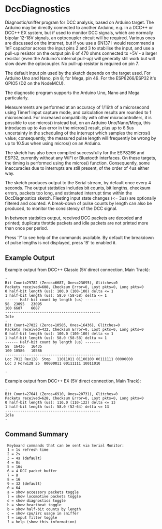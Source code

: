 # DccDiagnostics

Diagnostic/sniffer program for DCC analysis, based on Arduino target.
The Arduino may be directly connected to another Arduino, e.g. in a
DCC++ or DCC++ EX system, but if used to monitor DCC signals, which are
normally bipolar 12-18V signals, an optocoupler circuit will be required.
Various ones are discussed on the internet, but if you use a 6N137 I 
would recommend a 1nF capacitor across the input pins 2 and 3 to stabilise
the input, and use a pull-up resistor on the output pin 6 of 470 ohms 
connected to +5V - a larger resistor (even the Arduino's internal pull-up)
will generally still work but will slow down the optocoupler.  No 
pull-up resistor is required on pin 7.

The default input pin used by the sketch depends on the target used.  For Arduino Uno and Nano, pin 8; 
for Mega, pin 49.  For the ESP8266/ESP32 it's GPIO5 (D2 on the NodeMCU).

The diagnostic program supports the Arduino Uno, Nano and Mega particularly.

Measurements are performed at an accuracy of 1/16th of a microsecond using Timer1 input 
capture mode, and calculation results are rounded to 1 microsecond.  For 
increased compatibility with other microcontrollers, it is possible to use micros() instead but, 
on an Arduino Uno/Nano/Mega, this introduces up to 4us error in the micros() result, plus up to
6.5us uncertainty in the scheduling of the interrupt which samples
the micros() value; consequently, the measured pulse length will frequently be wrong
by up to 10.5us when using micros() on an Arduino.

The sketch has also been compiled successfully for the ESP8266 and ESP32, 
currently without any WiFi or Bluetooth interfaces.
On these targets, the timing is performed using the micros() function.  Consequently, 
some inaccuracies due to interrupts are still present, of the order of 4us either way.

The sketch produces output to the Serial stream, by default
once every 4 seconds.  The output statistics includes bit counts, 
bit lengths, checksum errors, packets too long, and estimated 
interrupt time within the DccDiagnostics sketch.  Fleeting input state changes
(<= 3us) are optionally filtered and counted.  A break-down of pulse counts by 
length can also be produced, to monitor the consistency of the DCC signal.

In between statistics output, received DCC packets are decoded and 
printed; duplicate throttle packets and idle packets are not printed more than once per period.

Press '?' to see help of the commands available.  By default the 
breakdown of pulse lengths is not displayed, press 'B' to enabled it.

## Example Output

Example output from DCC++ Classic (5V direct connection, Main Track):

```
-
Bit Count=29782 (Zeros=6687, Ones=23095), Glitches=0
Packets received=608, Checksum Error=0, Lost pkts=0, Long pkts=0
0 half-bit length (us): 100.0 (100-100) delta <= 1
1 half-bit length (us): 58.0 (58-58) delta <= 1
------ Half-bit count by length (us) -------
58	23095	23095
100	6687	6687
--------------------------------------------
Idle 
-
Bit Count=27022 (Zeros=10585, Ones=16436), Glitches=0
Packets received=432, Checksum Error=0, Lost pkts=0, Long pkts=0
0 half-bit length (us): 100.0 (100-100) delta <= 1
1 half-bit length (us): 58.0 (58-58) delta <= 1
------ Half-bit count by length (us) -------
58	16436	16435
100	10586	10586
--------------------------------------------
Loc 7012 Rev128  Stop   11011011 01100100 00111111 00000000 
Loc 3 Forw128 25  00000011 00111111 10011010 

-

```

Example output from DCC++ EX (5V direct connection, Main Track):

```
-
Bit Count=27641 (Zeros=6910, Ones=20731), Glitches=0
Packets received=628, Checksum Error=0, Lost pkts=0, Long pkts=0
0 half-bit length (us): 116.0 (110-122) delta <= 13
1 half-bit length (us): 58.0 (52-64) delta <= 13
--------------------------------------------
Idle 
-
```

## Command Summary

```
 Keyboard commands that can be sent via Serial Monitor:
 1 = 1s refresh time
 2 = 2s 
 3 = 4s (default)
 4 = 8s
 5 = 16s
 6 = 4 DCC packet buffer
 7 = 8
 8 = 16
 9 = 32 (default)
 0 = 64
 a = show accessory packets toggle
 l = show locomotive packets toggle
 d = show diagnostics toggle
 h = show heartbeat toggle
 b = show half-bit counts by length
 c = show cpu/irc usage in sniffer
 f = input filter toggle
 ? = help (show this information)
```